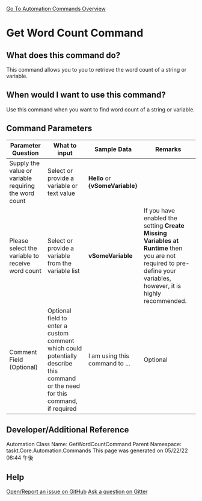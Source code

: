 <!--TITLE: Get Word Count Command -->
<!-- SUBTITLE: a command in the Data Commands group. -->
[Go To Automation Commands Overview](/automation-commands.md)


# Get Word Count Command


## What does this command do?
This command allows you to you to retrieve the word count of a string or variable.


## When would I want to use this command?
Use this command when you want to find word count of a string or variable.


## Command Parameters
| Parameter Question   	| What to input  	|  Sample Data 	| Remarks  	|
| ---                    | ---               | ---           | ---       |
|Supply the value or variable requiring the word count|Select or provide a variable or text value|**Hello** or **{vSomeVariable}**||
|Please select the variable to receive word count|Select or provide a variable from the variable list|**vSomeVariable**|If you have enabled the setting **Create Missing Variables at Runtime** then you are not required to pre-define your variables, however, it is highly recommended.|
|Comment Field (Optional)|Optional field to enter a custom comment which could potentially describe this command or the need for this command, if required|I am using this command to ...|Optional|








## Developer/Additional Reference
Automation Class Name: GetWordCountCommand
Parent Namespace: taskt.Core.Automation.Commands
This page was generated on 05/22/22 08:44 午後


## Help
[Open/Report an issue on GitHub](https://github.com/saucepleez/taskt/issues/new)
[Ask a question on Gitter](https://gitter.im/taskt-rpa/Lobby)
